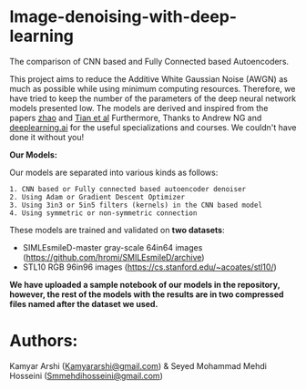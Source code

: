 # Image-denoising-with-deep-learning
The comparison of CNN based and Fully Connected based Autoencoders.

This project aims to reduce the Additive White Gaussian Noise (AWGN) as much as possible while using minimum computing resources. Therefore, we have tried to keep the number of the parameters of the deep neural network models presented low. The models are derived and inspired from the papers [zhao](https://web.stanford.edu/class/cs331b/2016/projects/zhao.pdf) and [Tian et al](https://arxiv.org/pdf/1810.05052.pdf)
Furthermore, Thanks to Andrew NG and [deeplearning.ai](https://www.deeplearning.ai/) for the useful specializations and courses. We couldn't have done it without you!

**Our Models:**

Our models are separated into various kinds as follows:

    1. CNN based or Fully connected based autoencoder denoiser
    2. Using Adam or Gradient Descent Optimizer
    3. Using 3in3 or 5in5 filters (kernels) in the CNN based model
    4. Using symmetric or non-symmetric connection
    
These models are trained and validated on **two datasets**:
- SIMLEsmileD-master gray-scale 64in64 images (https://github.com/hromi/SMILEsmileD/archive)
- STL10 RGB 96in96 images (https://cs.stanford.edu/~acoates/stl10/)

**We have uploaded a sample notebook of our models in the repository, however, the rest of the models with the results are in two compressed files named after the dataset we used.**


# Authors: 

Kamyar Arshi (Kamyararshi@gmail.com) & Seyed Mohammad Mehdi Hosseini (Smmehdihosseini@gmail.com)
